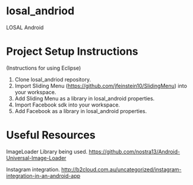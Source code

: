 losal_andriod
=============

LOSAL Android


Project Setup Instructions
==========================

(Instructions for using Eclipse)
1. Clone losal_andriod repository.
2. Import Sliding Menu (https://github.com/jfeinstein10/SlidingMenu) into your workspace.
3. Add Sliding Menu as a library in losal_android properties.
4. Import Facebook sdk into your workspace.
5. Add Facebook as a library in losal_android properties.


Useful Resources
================

ImageLoader Library being used. https://github.com/nostra13/Android-Universal-Image-Loader

Instagram integration. http://b2cloud.com.au/uncategorized/instagram-integration-in-an-android-app

